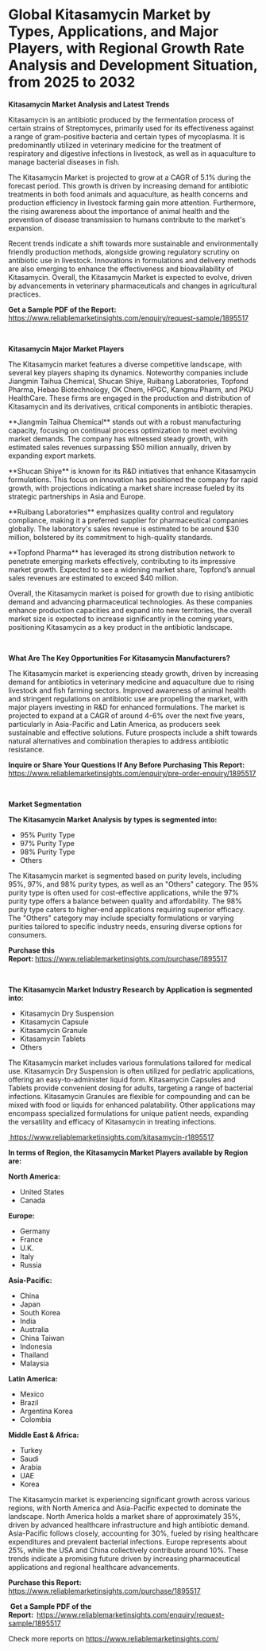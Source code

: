 <p><h1>Global Kitasamycin Market by Types, Applications, and Major Players, with Regional Growth Rate Analysis and Development Situation, from 2025 to 2032</h1></p><p><strong>Kitasamycin Market Analysis and Latest Trends</strong></p>
<p><p>Kitasamycin is an antibiotic produced by the fermentation process of certain strains of Streptomyces, primarily used for its effectiveness against a range of gram-positive bacteria and certain types of mycoplasma. It is predominantly utilized in veterinary medicine for the treatment of respiratory and digestive infections in livestock, as well as in aquaculture to manage bacterial diseases in fish.</p><p>The Kitasamycin Market is projected to grow at a CAGR of 5.1% during the forecast period. This growth is driven by increasing demand for antibiotic treatments in both food animals and aquaculture, as health concerns and production efficiency in livestock farming gain more attention. Furthermore, the rising awareness about the importance of animal health and the prevention of disease transmission to humans contribute to the market's expansion.</p><p>Recent trends indicate a shift towards more sustainable and environmentally friendly production methods, alongside growing regulatory scrutiny on antibiotic use in livestock. Innovations in formulations and delivery methods are also emerging to enhance the effectiveness and bioavailability of Kitasamycin. Overall, the Kitasamycin Market is expected to evolve, driven by advancements in veterinary pharmaceuticals and changes in agricultural practices.</p></p>
<p><strong>Get a Sample PDF of the Report:&nbsp;</strong> <a href="https://www.reliablemarketinsights.com/enquiry/request-sample/1895517?utm_campaign=2271&utm_medium=2&utm_source=Github&utm_content=ia&utm_term=08032025&utm_id=kitasamycin">https://www.reliablemarketinsights.com/enquiry/request-sample/1895517</a></p>
<p>&nbsp;</p>
<p><strong>Kitasamycin Major Market Players</strong></p>
<p><p>The Kitasamycin market features a diverse competitive landscape, with several key players shaping its dynamics. Noteworthy companies include Jiangmin Taihua Chemical, Shucan Shiye, Ruibang Laboratories, Topfond Pharma, Hebao Biotechnology, OK Chem, HPGC, Kangmu Pharm, and PKU HealthCare. These firms are engaged in the production and distribution of Kitasamycin and its derivatives, critical components in antibiotic therapies.</p><p>**Jiangmin Taihua Chemical** stands out with a robust manufacturing capacity, focusing on continual process optimization to meet evolving market demands. The company has witnessed steady growth, with estimated sales revenues surpassing $50 million annually, driven by expanding export markets.</p><p>**Shucan Shiye** is known for its R&D initiatives that enhance Kitasamycin formulations. This focus on innovation has positioned the company for rapid growth, with projections indicating a market share increase fueled by its strategic partnerships in Asia and Europe.</p><p>**Ruibang Laboratories** emphasizes quality control and regulatory compliance, making it a preferred supplier for pharmaceutical companies globally. The laboratory's sales revenue is estimated to be around $30 million, bolstered by its commitment to high-quality standards.</p><p>**Topfond Pharma** has leveraged its strong distribution network to penetrate emerging markets effectively, contributing to its impressive market growth. Expected to see a widening market share, Topfond’s annual sales revenues are estimated to exceed $40 million.</p><p>Overall, the Kitasamycin market is poised for growth due to rising antibiotic demand and advancing pharmaceutical technologies. As these companies enhance production capacities and expand into new territories, the overall market size is expected to increase significantly in the coming years, positioning Kitasamycin as a key product in the antibiotic landscape.</p></p>
<p>&nbsp;</p>
<p><strong>What Are The Key Opportunities For Kitasamycin Manufacturers?</strong></p>
<p><p>The Kitasamycin market is experiencing steady growth, driven by increasing demand for antibiotics in veterinary medicine and aquaculture due to rising livestock and fish farming sectors. Improved awareness of animal health and stringent regulations on antibiotic use are propelling the market, with major players investing in R&D for enhanced formulations. The market is projected to expand at a CAGR of around 4-6% over the next five years, particularly in Asia-Pacific and Latin America, as producers seek sustainable and effective solutions. Future prospects include a shift towards natural alternatives and combination therapies to address antibiotic resistance.</p></p>
<p><strong>Inquire or Share Your Questions If Any Before Purchasing This Report:</strong> <a href="https://www.reliablemarketinsights.com/enquiry/pre-order-enquiry/1895517?utm_campaign=2271&utm_medium=2&utm_source=Github&utm_content=ia&utm_term=08032025&utm_id=kitasamycin">https://www.reliablemarketinsights.com/enquiry/pre-order-enquiry/1895517</a></p>
<p>&nbsp;</p>
<p><strong>Market Segmentation</strong></p>
<p><strong>The Kitasamycin Market Analysis by types is segmented into:</strong></p>
<p><ul><li>95% Purity Type</li><li>97% Purity Type</li><li>98% Purity Type</li><li>Others</li></ul></p>
<p><p>The Kitasamycin market is segmented based on purity levels, including 95%, 97%, and 98% purity types, as well as an "Others" category. The 95% purity type is often used for cost-effective applications, while the 97% purity type offers a balance between quality and affordability. The 98% purity type caters to higher-end applications requiring superior efficacy. The "Others" category may include specialty formulations or varying purities tailored to specific industry needs, ensuring diverse options for consumers.</p></p>
<p><strong>Purchase this Report:&nbsp;</strong><a href="https://www.reliablemarketinsights.com/purchase/1895517?utm_campaign=2271&utm_medium=2&utm_source=Github&utm_content=ia&utm_term=08032025&utm_id=kitasamycin">https://www.reliablemarketinsights.com/purchase/1895517</a></p>
<p>&nbsp;</p>
<p><strong>The Kitasamycin Market Industry Research by Application is segmented into:</strong></p>
<p><ul><li>Kitasamycin Dry Suspension</li><li>Kitasamycin Capsule</li><li>Kitasamycin Granule</li><li>Kitasamycin Tablets</li><li>Others</li></ul></p>
<p><p>The Kitasamycin market includes various formulations tailored for medical use. Kitasamycin Dry Suspension is often utilized for pediatric applications, offering an easy-to-administer liquid form. Kitasamycin Capsules and Tablets provide convenient dosing for adults, targeting a range of bacterial infections. Kitasamycin Granules are flexible for compounding and can be mixed with food or liquids for enhanced palatability. Other applications may encompass specialized formulations for unique patient needs, expanding the versatility and efficacy of Kitasamycin in treating infections.</p></p>
<p><a href="https://www.reliablemarketinsights.com/kitasamycin-r1895517?utm_campaign=2271&utm_medium=2&utm_source=Github&utm_content=ia&utm_term=08032025&utm_id=kitasamycin">&nbsp;https://www.reliablemarketinsights.com/kitasamycin-r1895517</a></p>
<p><strong>In terms of Region, the Kitasamycin Market Players available by Region are:</strong></p>
<p>
    <p> <strong> North America: </strong>
        <ul>
            <li>United States</li>
            <li>Canada</li>
        </ul>
        </p> 
    <p> <strong> Europe: </strong>
        <ul>
            <li>Germany</li>
            <li>France</li>
            <li>U.K.</li>
            <li>Italy</li>
            <li>Russia</li>
        </ul>
        </p> 
    <p> <strong> Asia-Pacific: </strong>
        <ul>
            <li>China</li>
            <li>Japan</li>
            <li>South Korea</li>
            <li>India</li>
            <li>Australia</li>
            <li>China Taiwan</li>
            <li>Indonesia</li>
            <li>Thailand</li>
            <li>Malaysia</li>
        </ul>
        </p> 
    <p> <strong> Latin America: </strong>
        <ul>
            <li>Mexico</li>
            <li>Brazil</li>
            <li>Argentina Korea</li>
            <li>Colombia</li>
        </ul>
        </p> 
    <p> <strong> Middle East & Africa: </strong>
        <ul>
            <li>Turkey</li>
            <li>Saudi</li>
            <li>Arabia</li>
            <li>UAE</li>
            <li>Korea</li>
        </ul>
    </p>
    </p>
<p><p>The Kitasamycin market is experiencing significant growth across various regions, with North America and Asia-Pacific expected to dominate the landscape. North America holds a market share of approximately 35%, driven by advanced healthcare infrastructure and high antibiotic demand. Asia-Pacific follows closely, accounting for 30%, fueled by rising healthcare expenditures and prevalent bacterial infections. Europe represents about 25%, while the USA and China collectively contribute around 10%. These trends indicate a promising future driven by increasing pharmaceutical applications and regional healthcare advancements.</p></p>
<p><strong>Purchase this Report: </strong><a href="https://www.reliablemarketinsights.com/purchase/1895517?utm_campaign=2271&utm_medium=2&utm_source=Github&utm_content=ia&utm_term=08032025&utm_id=kitasamycin">https://www.reliablemarketinsights.com/purchase/1895517</a></p>
<p>&nbsp;<strong>Get a Sample PDF of the Report:&nbsp;&nbsp;</strong><a href="https://www.reliablemarketinsights.com/enquiry/request-sample/1895517?utm_campaign=2271&utm_medium=2&utm_source=Github&utm_content=ia&utm_term=08032025&utm_id=kitasamycin">https://www.reliablemarketinsights.com/enquiry/request-sample/1895517</a></p>
<p><strong></strong></p>
<p>Check more reports on <a href="https://www.reliablemarketinsights.com/?utm_campaign=2271&utm_medium=2&utm_source=Github&utm_content=ia&utm_term=08032025&utm_id=kitasamycin">https://www.reliablemarketinsights.com/</a></p>